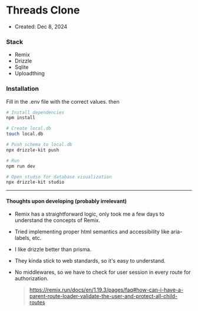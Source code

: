 # Threads Clone

- Created: Dec 8, 2024

### Stack

- Remix
- Drizzle
- Sqlite
- Uploadthing

### Installation

Fill in the .env file with the correct values.
then

```bash
# Install dependencies
npm install

# Create local.db
touch local.db

# Push schema to local.db
npx drizzle-kit push

# Run
npm run dev

# Open studio for database visualization
npx drizzle-kit studio
```

---

#### Thoughts upon developing (probably irrelevant)

- Remix has a straightforward logic, only took me a few days to understand the concepts of Remix.

- Tried implementing proper html semantics and accessibility like aria-labels, etc.

- I like drizzle better than prisma.

- They kinda stick to web standards, so it's easy to understand.

- No middlewares, so we have to check for user session in every route for authorization.
  > https://remix.run/docs/en/1.19.3/pages/faq#how-can-i-have-a-parent-route-loader-validate-the-user-and-protect-all-child-routes
